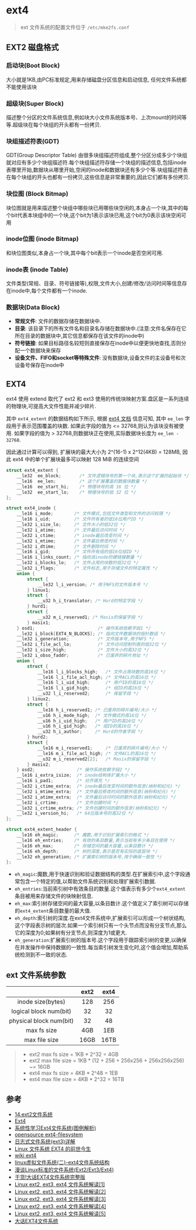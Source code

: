 
# ext4

> ext 文件系统的配置文件位于 `/etc/mke2fs.conf`

## EXT2 磁盘格式

### 启动块(Boot Block)

大小就是1KB,由PC标准规定,用来存储磁盘分区信息和启动信息, 任何文件系统都不能使用该块

### 超级块(Super Block)

描述整个分区的文件系统信息,例如块大小文件系统版本号、上次mount的时间等等.超级块在每个块组的开头都有一份拷贝.

### 块组描述符表(GDT)

GDT(Group Descriptor Table) 由很多块组描述符组成,整个分区分成多少个块组就对应有多少个块组描述符.每个块组描述符存储一个块组的描述信息,包括inode表哪里开始,数据块从哪里开始,空闲的inode和数据块还有多少个等.块组描述符表在每个块组的开头也都有一份拷贝,这些信息是非常重要的,因此它们都有多份拷贝.

### 块位图 (Block Bitmap)

块位图就是用来描述整个块组中哪些块已用哪些块空闲的,本身占一个块,其中的每个bit代表本块组中的一个块,这个bit为1表示该块已用,这个bit为0表示该块空闲可用

### inode位图 (inode Bitmap)

和块位图类似,本身占一个块,其中每个bit表示一个inode是否空闲可用.

### inode表 (inode Table)

文件类型(常规、目录、符号链接等),权限,文件大小,创建/修改/访问时间等信息存在inode中,每个文件都有一个inode.

### 数据块(Data Block)

- **常规文件**: 文件的数据存储在数据块中.
- **目录**: 该目录下的所有文件名和目录名存储在数据块中.(注意:文件名保存在它所在目录的数据块中,其它信息都保存在该文件的inode中)
- **符号链接**: 如果目标路径名较短则直接保存在inode中以便更快地查找,否则分配一个数据块来保存
- **设备文件、FIFO和socket等特殊文件**: 没有数据块,设备文件的主设备号和次设备号保存在inode中

## EXT4

ext4 使用 extend 取代了 ext2 和 ext3 使用的传统块映射方案.盘区是一系列连续的物理块,可提高大文件性能并减少碎片.

其中 `ext4_extent` 的数据结构如下所示, 根据 [ext4 文档](https://kernel.org/doc/html/v6.6/filesystems/ext4/dynamic.html#extent-tree) 信息可知, 其中 `ee_len` 字段用于表示范围覆盖的块数. 如果此字段的值为 <= 32768,则认为该块没有被使用. 如果字段的值为 > 32768,则数据块正在使用,实际数据块长度为 `ee_len - 32768`.

因此通过计算可以得到, 扩展块的最大大小为 2^(16-1) x 2^12(4KB) = 128MB, 因此 ext4 中的单个扩展块最多可以映射 128 MiB 的连续空间

```c
struct ext4_extent {
    __le32  ee_block;       /* 文件逻辑块号的第一个块,表示这个扩展的起始块 */
    __le16  ee_len;         /* 这个扩展覆盖的数据块数量 */
    __le16  ee_start_hi;    /* 物理块号的高 16 位 */
    __le32  ee_start_lo;    /* 物理块号的低 32 位 */
};
```

```c
struct ext4_inode {
    __le16 i_mode;        /* 文件模式,包括文件类型和文件的访问权限 */
    __le16 i_uid;         /* 文件所有者的低16位用户ID */
    __le32 i_size_lo;     /* 文件大小的低32位 */
    __le32 i_atime;       /* 文件最后访问时间 */
    __le32 i_ctime;       /* inode最后改变时间 */
    __le32 i_mtime;       /* 文件最后修改时间 */
    __le32 i_dtime;       /* 文件删除时间 */
    __le16 i_gid;         /* 文件所有组的低16位组ID */
    __le16 i_links_count; /* 指向该inode的硬链接数量 */
    __le32 i_blocks_lo;   /* 文件占用的块数的低32位 */
    __le32 i_flags;       /* 文件标志,用于存储文件的特定属性 */
    union {
        struct {
            __le32 l_i_version; /* 用于NFS的文件版本号 */
        } linux1;
        struct {
            __u32 h_i_translator; /* Hurd的特定字段 */
        } hurd1;
        struct {
            __u32 m_i_reserved1; /* Masix的保留字段 */
        } masix1;
    } osd1;                        /* 操作系统依赖字段1 */
    __le32 i_block[EXT4_N_BLOCKS]; /* 指向文件数据块的指针数组 */
    __le32 i_generation;           /* 文件版本号,用于NFS */
    __le32 i_file_acl_lo;          /* 文件访问控制列表的低32位 */
    __le32 i_size_high;            /* 文件大小的高32位 */
    __le32 i_obso_faddr;           /* 已废弃的碎片地址 */
    union {
        struct {
            __le16 l_i_blocks_high;   /* 文件占用块数的高16位 */
            __le16 l_i_file_acl_high; /* 文件ACL的高16位 */
            __le16 l_i_uid_high;      /* 用户ID的高16位 */
            __le16 l_i_gid_high;      /* 组ID的高16位 */
            __u32 l_i_reserved2;      /* 保留字段 */
        } linux2;
        struct {
            __le16 h_i_reserved1; /* 已废弃的碎片编号/大小 */
            __u16 h_i_mode_high;  /* 文件模式的高16位 */
            __u16 h_i_uid_high;   /* 用户ID的高16位 */
            __u16 h_i_gid_high;   /* 组ID的高16位 */
            __u32 h_i_author;     /* Hurd的作者字段 */
        } hurd2;
        struct {
            __le16 m_i_reserved1;     /* 已废弃的碎片编号/大小 */
            __le16 m_i_file_acl_high; /* 文件ACL的高16位 */
            __u32 m_i_reserved2[2];   /* Masix的保留字段 */
        } masix2;
    } osd2;                /* 操作系统依赖字段2 */
    __le16 i_extra_isize;  /* inode结构体扩展大小 */
    __le16 i_pad1;         /* 对齐填充 */
    __le32 i_ctime_extra;  /* inode最后改变时间的额外信息(纳秒和纪元) */
    __le32 i_mtime_extra;  /* 文件最后修改时间的额外信息(纳秒和纪元) */
    __le32 i_atime_extra;  /* 文件最后访问时间的额外信息(纳秒和纪元) */
    __le32 i_crtime;       /* 文件创建时间 */
    __le32 i_crtime_extra; /* 文件创建时间的额外信息(纳秒和纪元) */
    __le32 i_version_hi;   /* 64位版本号的高32位 */
};
```

```c
struct ext4_extent_header {
    __le16 eh_magic;      /* 魔数,用于识别扩展索引的格式 */
    __le16 eh_entries;    /* 有效的条目数量,表示当前有多少条目在使用 */
    __le16 eh_max;        /* 存储空间的最大容量,以条目数计 */
    __le16 eh_depth;      /* 树的深度,表示是否有实际的底层块 */
    __le32 eh_generation; /* 扩展索引树的版本号,用于确保一致性 */
};
```

- `eh_magic`:魔数,用于快速识别和验证数据结构的类型.在扩展索引中,这个字段通常包含一个特定的值,以帮助文件系统识别和处理扩展索引数据.
- `eh_entries`:当前索引树中有效条目的数量.这个值表示有多少个`ext4_extent`条目被用来存储文件的块映射信息.
- `eh_max`:索引树存储空间的最大容量,以条目数计.这个值定义了索引树可以存储的`ext4_extent`条目数量的最大值.
- `eh_depth`:索引树的深度.在ext4文件系统中,扩展索引可以形成一个树状结构,这个字段表示树的层次.如果一个索引树只有一个头节点而没有分支节点,那么它的深度为0;如果树有分支节点,则深度为1或更大.
- `eh_generation`:扩展索引树的版本号.这个字段用于跟踪索引树的变更,以确保在并发操作中保持数据的一致性.每当索引树发生变化时,这个值会增加,帮助系统检测到不一致的状态.

## ext 文件系统参数

||ext2|ext4|
|:--:|:--:|:--:|
|inode size(bytes)|128|256|
|logical block num(bit)|32|32|
|physical block num(bit)|32|48|
|max fs size|4GB|1EB|
|max file size|16GB|16TB|

> - ext2 max fs size = 1KB * 2^32 = 4GB
> - ext2 max file size = 1KB * (12 + 256 + 256x256 + 256x256x256) ~= 16GB
> - ext4 max fs size = 4KB * 2^48 = 1EB
> - ext4 max file size = 4KB * 2^32 = 16TB

## 参考

- [14.ext2文件系统](https://www.bilibili.com/video/BV1V84y1A7or/)
- [Ext4](https://en.wikipedia.org/wiki/Ext4)
- [系统性学习Ext4文件系统(图例解析)](https://zhuanlan.zhihu.com/p/476377123)
- [opensource ext4-filesystem](https://opensource.com/article/18/4/ext4-filesystem)
- [日志式文件系统(ext3)详解](https://www.cnblogs.com/yuanqiangfei/p/16932969.html)
- [Linux 文件系统 EXT4 的前世今生](https://www.oschina.net/translate/introduction-ext4-filesystem)
- [wiki ext4](https://ext4.wiki.kernel.org/index.php/Main_Page)
- [linux虚拟文件系统(二)-ext4文件系统结构](https://blog.csdn.net/sinat_22338935/article/details/119270371)
- [漫谈Linux标准的文件系统(Ext2/Ext3/Ext4)](https://www.cnblogs.com/justmine/p/9128730.html)
- [干货!大话EXT4文件系统完整版](https://cloud.tencent.com/developer/article/1551286)
- [Linux ext2, ext3, ext4 文件系统解读[1]](https://blog.csdn.net/qwertyupoiuytr/article/details/70305582)
- [Linux ext2, ext3, ext4 文件系统解读[2]](https://blog.csdn.net/qwertyupoiuytr/article/details/70471623)
- [Linux ext2, ext3, ext4 文件系统解读[3]](https://blog.csdn.net/qwertyupoiuytr/article/details/70554469)
- [Linux ext2, ext3, ext4 文件系统解读[4]](https://blog.csdn.net/qwertyupoiuytr/article/details/70833690)
- [Linux ext2, ext3, ext4 文件系统解读[5]](https://blog.csdn.net/qwertyupoiuytr/article/details/70880547)
- [大话EXT4文件系统](http://www.ssdfans.com/?p=8136)